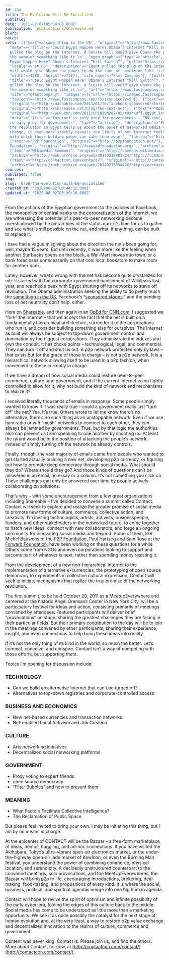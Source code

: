 ```yaml
---
id: 768
title: The Evolution Will Be Socialized
subtitle: 
date: '2011-02-07T05:00:00.000Z'
publication: _publications/shareable.md
blurb: 
notes: 
refs: '[{"text"=>"same thing in the US", "original"=>"http://www.fastcompany.com/1721753/egypt-internet-kill-switch",
  "meta"=>{"title"=>"Could Egypt Happen Here? Obama’s Internet “Kill Switch”", "description"=>"Egypt
  pulled the plug on the Internet. A Senate bill would give Obama the power to do
  the same–or something like it.\n", "open_graph"=>{"type"=>"article", "title"=>"Could
  Egypt Happen Here? Obama’s Internet “Kill Switch”", "url"=>"https://www.fastcompany.com/1721753/could-egypt-happen-here-obamas-internet-kill-switch",
  "locale"=>"en_US", "description"=>"Egypt pulled the plug on the Internet. A Senate
  bill would give Obama the power to do the same–or something like it.\n", "images"=>[{"url"=>"https://images.fastcompany.net/image/upload/w_1280,f_auto,q_auto,fl_lossy/fc/1721753-could-egypt-happen-here-obamas-internet-kill-switch-rotator.jpg",
  "width"=>1280, "height"=>720}], "site_name"=>"Fast Company"}, "twitter_card"=>{"card"=>"summary_large_image",
  "title"=>"Could Egypt Happen Here? Obama’s Internet “Kill Switch”", "description"=>"Egypt
  pulled the plug on the Internet. A Senate bill would give Obama the power to do
  the same–or something like it.\n", "url"=>"https://www.fastcompany.com/1721753/could-egypt-happen-here-obamas-internet-kill-switch",
  "site"=>"@fastcompany", "images"=>[{"url"=>"https://images.fastcompany.net/image/upload/w_1280,f_auto,q_auto,fl_lossy/fc/1721753-could-egypt-happen-here-obamas-internet-kill-switch-rotator.jpg"}]},
  "favicon"=>"http://www.fastcompany.com/favicon.ico?v=5"}}, {"text"=>"sponsored stories",
  "original"=>"http://mashable.com/2011/01/26/facebook-sponsored-stories-2/"}, {"text"=>"Shareable",
  "original"=>"http://shareable.net/blog/the-next-net"}, {"text"=>"OpEd for CNN.com",
  "original"=>"http://www.cnn.com/2011/OPINION/02/05/rushkoff.egypt.internet/index.html",
  "meta"=>{"title"=>"Internet is easy prey for governments - CNN.com", "open_graph"=>{"title"=>"Internet
  is easy prey for governments", "type"=>"article"}, "description"=>"For all that
  the revolution in Egypt tells us about the power of networked media to promote bottom-up
  change, it even more starkly reveals the limits of our internet tools and the ease
  with which those holding power can take them away.", "favicon"=>"http://www.cnn.com/favicon.ico"}},
  {"text"=>"P2P Foundation", "original"=>"http://p2pfoundation.net/"}, {"text"=>"Forward
  Foundation", "original"=>"http://forwardfoundation.org/", "archive"=>"http://web.archive.org/web/20181120030405/http://www.forwardfoundation.org/"},
  {"text"=>"Wikimedia Commons", "original"=>"http://commons.wikimedia.org/wiki/File:Akihabara_Station_square.jpg",
  "archive"=>"http://web.archive.org/web/20170318083854/https://commons.wikimedia.org/wiki/File:Akihabara_Station_square.jpg"},
  {"text"=>"http://contactcon.com/contact/", "original"=>"http://contactcon.com/contact/",
  "archive"=>"http://web.archive.org/web/20110213034426/http://contactcon.com:80/contact/"}]'
sources: 
published: false
img: 
slug: '0768-the-evolution-will-be-socialized'
created_at: '2020-08-02T00:44:12.000Z'
updated_at: '2020-08-02T05:30:10.000Z'
---
```

From the actions of the Egyptian government to the policies of Facebook, the monopolies of central banks to the corporatization of the Internet, we are witnessing the potential of a peer-to-peer networking become overshadowed by the hierarchies of the status quo. It's time for us to gather and see what is still possible on the net, and what, if anything, can be built to replace it.

I have had a vague misgiving about the direction the net’s been going for, well, maybe 15 years. But until recently, it was more like the feeling when another Starbucks opens on the block, a Wal-Mart moves into town, or a bank forecloses unnecessarily on that cool local bookstore to make room for another bank.

Lately, however, what’s wrong with the net has become quite crystalized for me. It started with the corporate-government banishment of Wikileaks last year, and reached a peak with Egypt shutting off its networks to stave off revolution. The Obama administration seeking the ability to do pretty much the [same thing in the US](http://www.fastcompany.com/1721753/egypt-internet-kill-switch), Facebook’s “[sponsored stories](http://mashable.com/2011/01/26/facebook-sponsored-stories-2/),” and the pending loss of net neutrality don’t help, either.

Here on [Shareable](http://shareable.net/blog/the-next-net), and then again in an [OpEd for CNN.com](http://www.cnn.com/2011/OPINION/02/05/rushkoff.egypt.internet/index.html), I suggested we “fork” the Internet – that we accept the fact that the net is built on a fundamentally hierarchical architecture, surrender it to the corporations who run it, and consider building something else for ourselves. The Internet as built will always be subject to top-down government control and domination by the biggest corporations. They administrate the indexes and own the conduit. It has choke points – technological, legal, and commercial. They can turn it off and shut us out. A p2p network protected only by laws – that exists but for the grace of those in charge – is not a p2p network. It is a hierarchical network allowing itself to be used in a p2p fashion, when convenient to those currently in charge.

If we have a dream of how social media could restore peer-to-peer commerce, culture, and government, and if the current Internet is too tightly controlled to allow for it, why not build the kind of network and mechanisms to realize it?

I received literally thousands of emails in response. Some people simply wanted to know if it was really true – could a government really just “turn off” the net? Yes. It’s true. Others wrote to let me know there’s no alternative; there’s no such thing as an unstoppable network. Even if we use ham radio or wifi “mesh” networks to connect to each other, they can always be jammed by governments. True, but by that logic the authorities also can prevent us from speaking to one another by shooting us. At least the tyrant would be in the position of attacking the people’s network, instead of simply turning off the network he already controls.

Finally, though, the vast majority of emails came from people who wanted to get started actually building a new net, developing p2p currency, or figuring out how to promote deep democracy through social media. What should they do? Where should they go? And those kinds of questions can’t be answered in an email, an essay or a column. It’s not something you click on. These challenges can only be answered over time by people actively collaborating on solutions.

That’s why – with some encouragement from a few great organizations including Shareable – I’ve decided to convene a summit called Contact. Contact will seek to explore and realize the greater promise of social media to promote new forms of culture, commerce, collective action, and creativity. I’m inviting technologists, artists, activists, businesspeople, funders, and other stakeholders in the networked future, to come together to hatch new ideas, connect with new collaborators, and forge an ongoing community for innovating social media and beyond. Some of them, like Michel Bauwens of the [P2P Foundation](http://p2pfoundation.net/), Paul Hartzog and Sam Rose at the [Forward Foundation](http://forwardfoundation.org/), have been working on these questions for a while. Others come from NGOs and even corporations looking to support and become part of whatever is next, rather than spending money resisting it.

From the development of a new non-hierarchical Internet to the implementation of alternative e-currencies, the prototyping of open source democracy to experiments in collective cultural expression, Contact will seek to initiate mechanisms that realize the true promise of the networking revolution.

The first summit, to be held October 20, 2011 as a MeetupEverywhere and centered at the historic Angel Orensanz Center in New York City, will be a participatory festival for ideas and action, consisting primarily of meetings convened by attendees. Featured participants will deliver brief “provocations” on stage, sharing the greatest challenges they are facing in their particular fields. But their primary contribution to the day will be to join in the meetings convened by other participants, sharing their experience, insight, and even connections to help bring these ideas into reality.

If it’s not the only thing of its kind in the world, so much the better. Let’s connect, conceive, and conspire. Contact isn’t a way of competing with those efforts, but supporting them.

Topics I’m opening for discussion include:

### TECHNOLOGY

-   Can we build an alternative Internet that can’t be turned off?
-   Alternatives to top-down registries and corporate-controlled access

### BUSINESS AND ECONOMICS

-   New net-based currencies and transaction networks
-   Net-enabled Local Activism and Job Creation

### CULTURE

-   Arts networking initiatives
-   Decentralized social networking platforms

### GOVERNMENT

-   Proxy voting to expert friends
-   open source democracy
-   “Filter Bubbles” and how to prevent them

### MEANING

-   What Factors Facilitate Collective Intelligence?
-   The Reclamation of Public Space

But please feel invited to bring your own. I may be initiating this thing, but I am by no means in charge.

At the epicenter of CONTACT will be the Bazaar – a free-form marketplace of ideas, demos, haggling, and ad-hoc connections. If you have visited the Akihabara, Tokyo’s ultra-vibrant open-air electronics market, or the under-the-highway open-air jade market of Kowloon, or even the Burning Man festival, you understand the power of combining commerce, physical location, and serendipity. A decidedly unstructured counterpart to the convened meetings, solo provocations, and the MeetUpEverywheres, the Bazaar will bring p2p to life, encouraging introductions, brokering, deal-making, food-tasting, and propositions of every kind. It is where the social, business, political, and spiritual agendas merge into one big human agenda.

Contact will hope to revive the spirit of optimism and infinite possibility of the early cyber-era, folding the edges of this culture back to the middle. Social media has come to be understood as little more than a marketing opportunity. We see it as quite possibly the catalyst for the next stage of human evolution and, at the very least, a way to restore p2p value exchange and decentralized innovation to the realms of culture, commerce and government.

Content was never king. Contact is. Please join us, and find the others. More about Contact, for now, at [http://contactcon.com/contact/](http://contactcon.com/contact/).
